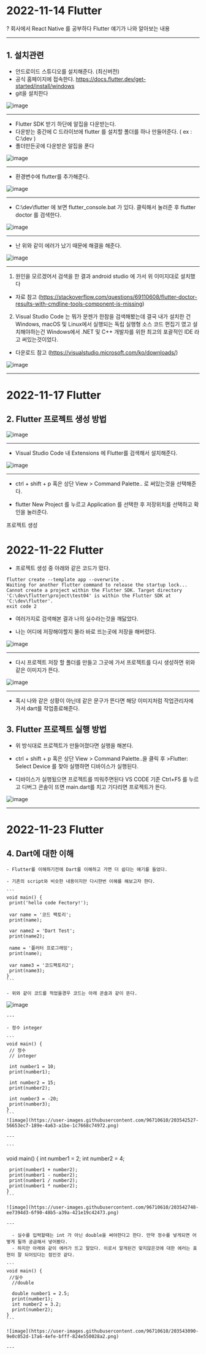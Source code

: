   # 2022-11-14 Flutter

  ? 회사에서 React Native 를 공부하다 Flutter 얘기가 나와 알아보는 내용

  ---
  <h2>1. 설치관련</h2>

  
   - 안드로이드 스튜디오를 설치해준다. (최신버전)
   - 공식 홈페이지에 접속한다.
   https://docs.flutter.dev/get-started/install/windows
   - git을 설치한다

   ![image](https://user-images.githubusercontent.com/96710610/201670460-13bb0087-038f-4e38-b61f-525f711ecdb4.png)

   ---

   - Flutter SDK 받기 하단에 알집을 다운받는다.
   - 다운받는 중간에 C 드라이브에 flutter 를 설치할 폴더를 하나 만들어준다. ( ex : C:\dev )
   - 폴더만든곳에 다운받은 알집을 푼다 

   ![image](https://user-images.githubusercontent.com/96710610/201670665-898d0012-d304-4604-8729-f8464a3e39b9.png)

   ---

   - 환경변수에 flutter를 추가해준다.

   ![image](https://user-images.githubusercontent.com/96710610/201670870-5bd3efa2-7f77-4ebf-94e7-5b946afcd1e9.png)

   ---

   - C:\dev\flutter 에 보면 flutter_console.bat 가 있다. 클릭해서 눌러준 후 flutter doctor 를 검색한다.

   ![image](https://user-images.githubusercontent.com/96710610/201671344-532dbc20-9046-45ad-9284-9db1fc0eee11.png)

   ---

   - 난 위와 같이 에러가 났기 때문에 해결을 해준다.

   ![image](https://user-images.githubusercontent.com/96710610/201673736-9b0657a1-1bf4-4b06-a234-3f7df6469167.png)

   ---
 
  1) 원인을 모르겠어서 검색을 한 결과 android studio 에 가서 위 이미지대로 설치했다
   - 자료 참고 (https://stackoverflow.com/questions/69110608/flutter-doctor-results-with-cmdline-tools-component-is-missing)
  2) Visual Studio Code 는 뭐가 문젠가 한참을 검색해봤는데 결국 내가 설치한 건 Windows, macOS 및 Linux에서 실행되는 독립 실행형 소스 코드 편집기 였고
  설치해야하는건 Windows에서 .NET 및 C++ 개발자를 위한 최고의 포괄적인 IDE 라고 써있는것이었다.
   - 다운로드 참고 (https://visualstudio.microsoft.com/ko/downloads/)

  ![image](https://user-images.githubusercontent.com/96710610/201686499-f340e5ab-5eeb-44df-ab3c-37153b4fac88.png)
  
  ---
  
  # 2022-11-17 Flutter
  
  
  <h2>2. Flutter 프로젝트 생성 방법</h2>
 
   
   ![image](https://user-images.githubusercontent.com/96710610/202463847-a8fe2128-bf7f-4d68-b0a8-1fb09d903fbd.png)
   
   ---
   
   - Visual Studio Code 내 Extensions 에 Flutter를 검색해서 설치해준다.
   
   ![image](https://user-images.githubusercontent.com/96710610/202466220-1eed4ecd-3ad4-4ff1-883b-5f19a0031d95.png)
   
   ---
   
   - ctrl + shift + p 혹은 상단 View > Command Palette.. 로 써있는것을 선택해준다.
   
   - flutter New Project 를 누르고 Application 를 선택한 후 저장위치를 선택하고 확인을 눌러준다.
   
   프로젝트 생성 
   
  # 2022-11-22 Flutter

  - 프로젝트 생성 중 아래와 같은 코드가 떴다.
   
   ```
   flutter create --template app --overwrite .
   Waiting for another flutter command to release the startup lock...
   Cannot create a project within the Flutter SDK. Target directory 'C:\dev\flutter\project\test04' is within the Flutter SDK at 'C:\dev\flutter'.
   exit code 2
   ```
   
   - 여러가지로 검색해본 결과 나의 실수라는것을 깨닳았다.

   - 나는 어디에 저장해야할지 몰라 바로 뜨는곳에 저장을 해버렸다.
   
   ![image](https://user-images.githubusercontent.com/96710610/203317077-dba1b67b-e97e-4d8a-b853-30830e251968.png)
   
   ---
   
   - 다시 프로젝트 저장 할 폴더를 만들고 그곳에 가서 프로젝트를 다시 생성하면 위와 같은 이미지가 뜬다.
   
   ![image](https://user-images.githubusercontent.com/96710610/203316041-ed0db226-6102-49f9-b31e-6ccd0dcf5d23.png)
   
   ---

   - 혹시 나와 같은 상황이 아닌데 같은 문구가 뜬다면 해당 이미지처럼 작업관리자에 가서 dart를 작업종료해준다.


  <h2>3. Flutter 프로젝트 실행 방법</h2>
 

   - 위 방식대로 프로젝트가 만들어졌다면 실행을 해본다. 
   
   - ctrl + shift + p 혹은 상단 View > Command Palette..을 클릭 후 >Flutter: Select Device 를 찾아 실행하면 디바이스가 실행된다.

   - 디바이스가 실행됬으면 프로젝트를 띄워주면된다 VS CODE 기준 Ctrl+F5 를 누르고 디버그 콘솔이 뜨면 main.dart를 치고 기다리면 프로젝트가 뜬다.


   ![image](https://user-images.githubusercontent.com/96710610/203320687-c0d88c3a-6b6b-40c8-a940-2187dcb4de80.png)
   
   ---

  # 2022-11-23 Flutter
  
  <h2> 4. Dart에 대한 이해 </h2>
  
    - Flutter를 이해하기전에 Dart를 이해하고 가면 더 쉽다는 얘기를 들었다.
    
    - 기존의 script와 비슷한 내용이지만 다시한번 이해를 해보고자 한다.
    
    ```
    void main() {
     print('hello code Fectory!');

     var name = '코드 팩토리';
     print(name);

     var name2 = 'Dart Test';
     print(name2);

     name = '플러터 프로그래밍';
     print(name);

     var name3 = '코드팩토리2';
     print(name3);
    }
    ```
    
    - 위와 같이 코드를 적었을경우 코드는 아래 콘솔과 같이 뜬다.
 
   ![image](https://user-images.githubusercontent.com/96710610/203542060-fec64138-c78d-4fd2-af76-866d3c35ada1.png)

    ---
    
    - 정수 integer
    
    ```
    void main() {
     // 정수
     // integer

     int number1 = 10;
     print(number1);

     int number2 = 15;
     print(number2);

     int number3 = -20;
     print(number3);
    }
    ```
    ![image](https://user-images.githubusercontent.com/96710610/203542527-56653ec7-189e-4a63-a1be-1c7668c74972.png)

    ---
    
    ```
   void main() {
     int number1 = 2;
     int number2 = 4;

     print(number1 + number2);
     print(number1 - number2);
     print(number1 / number2);
     print(number1 * number2);
    }
    ```
    
    ![image](https://user-images.githubusercontent.com/96710610/203542748-ee7394d3-6f90-48b5-a39a-421e19c42473.png)

    ---
    
      - 실수를 입력할때는 int 가 아닌 double을 써야한다고 한다. 만약 정수를 넣게되면 어떻게 될까 궁금해서 넣어봤다.
      - 하지만 아래와 같이 에러가 뜨고 말았다. 이로서 알게된건 맞지않은것에 대한 에러는 표현이 잘 되어있다는 점인것 같다.
      
    ```
    void main() {
     //실수
      //double

      double number1 = 2.5;
      print(number1);
      int number2 = 3.2;
      print(number2);
    }
    ```
    
    ![image](https://user-images.githubusercontent.com/96710610/203543090-9e0c052d-17a6-4efe-bfff-824e550028a2.png)

    ---
    
    
    
    
    
    
